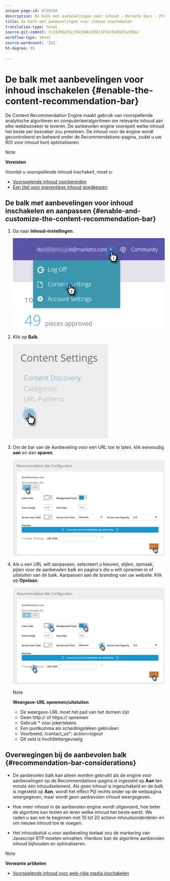 ```yaml
---
unique-page-id: 4720108
description: De balk met aanbevelingen voor inhoud - Marketo Docs - Productdocumentatie inschakelen
title: De balk met aanbevelingen voor inhoud inschakelen
translation-type: tm+mt
source-git-commit: 3c24395e55c756184615941327e15e050fa7d0ac
workflow-type: tm+mt
source-wordcount: '311'
ht-degree: 0%

---
```



# De balk met aanbevelingen voor inhoud inschakelen {#enable-the-content-recommendation-bar}

De Content Recommendation Engine maakt gebruik van voorspellende analytische algoritmen en computerleeralgoritmen om relevante inhoud aan elke webbezoeker te leveren. De aanbevolen engine voorspelt welke inhoud het beste per bezoeker zou presteren. De inhoud voor de engine wordt gecontroleerd en beheerd onder de Recommendations-pagina, zodat u uw ROI voor inhoud kunt optimaliseren.

>[!NOTE]
>
>**Vereisten**
>
>Voordat u voorspellende inhoud inschakelt, moet u:
>
>* [Voorspelende inhoud voorbereiden](http://docs.marketo.com/display/docs/edit+predictive+content)
>* [Een titel voor preventieve inhoud goedkeuren](/help/marketo/product-docs/predictive-content/working-with-all-content/approve-a-title-for-predictive-content.md)


## De balk met aanbevelingen voor inhoud inschakelen en aanpassen {#enable-and-customize-the-content-recommendation-bar}

1. Ga naar **Inhoud-instellingen**.

   ![](assets/settings-dropdown-hand.png)

1. Klik op **Balk**.

   ![](assets/content-settings-bar-hand.png)

1. Om de bar van de Aanbeveling voor een URL toe te laten, klik eenvoudig **aan** en dan **sparen**.

   ![](assets/bar-enable.png)

1. Als u een URL wilt aanpassen, selecteert u kleuren, stijlen, opmaak, pijlen voor de aanbevolen balk en pagina&#39;s die u wilt opnemen in of uitsluiten van de balk. Aanpassen aan de branding van uw website. Klik op **Opslaan**.

   ![](assets/bar-customize-details-hands.png)

   >[!NOTE]
   >
   >**Weergave-URL opnemen/uitsluiten**
   >
   >    * De weergave-URL moet het pad van het domein zijn
   >    * Geen http:// of https:// opnemen
   >    * Gebruik * voor jokertekens
   * Een puntkomma als scheidingsteken gebruiken
   * Voorbeeld: /contact_us*; *action=logout*
   * Dit veld is hoofdlettergevoelig


## Overwegingen bij de aanbevolen balk {#recommendation-bar-considerations}

* De aanbevolen balk kan alleen worden gebruikt als de engine voor aanbevelingen op de Recommendations-pagina is ingesteld op **Aan** ten minste één inhoudselement. Als geen inhoud is ingeschakeld en de balk is ingesteld op **Aan**, wordt het effect Pijl rechts onder op de webpagina weergegeven, maar wordt geen aanbevolen inhoud weergegeven.

* Hoe meer inhoud in de aanbevolen engine wordt uitgevoerd, hoe beter de algoritme kan testen en leren welke inhoud het beste werkt. We raden u aan om te beginnen met 10 tot 20 actieve inhoudsonderdelen en om nieuwe inhoud toe te voegen.
* Het inhoudsstuk u voor aanbeveling toelaat zou de markering van Javascript RTP moeten omvatten. Hierdoor kan de algoritme aanbevolen inhoud bijhouden en optimaliseren.

>[!NOTE]
**Verwante artikelen**
* [Voorspelende inhoud voor web-rijke media inschakelen](enable-predictive-content-for-web-rich-media.md)

